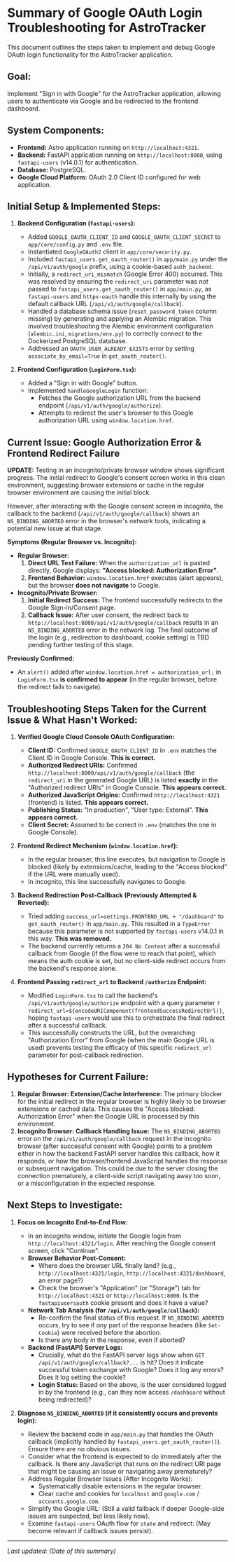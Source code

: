 # Summary of Google OAuth Login Troubleshooting for AstroTracker

This document outlines the steps taken to implement and debug Google OAuth login functionality for the AstroTracker application.

## Goal:
Implement "Sign in with Google" for the AstroTracker application, allowing users to authenticate via Google and be redirected to the frontend dashboard.

## System Components:
*   **Frontend:** Astro application running on `http://localhost:4321`.
*   **Backend:** FastAPI application running on `http://localhost:8000`, using `fastapi-users` (v14.0.1) for authentication.
*   **Database:** PostgreSQL.
*   **Google Cloud Platform:** OAuth 2.0 Client ID configured for web application.

## Initial Setup & Implemented Steps:

1.  **Backend Configuration (`fastapi-users`):**
    *   Added `GOOGLE_OAUTH_CLIENT_ID` and `GOOGLE_OAUTH_CLIENT_SECRET` to `app/core/config.py` and `.env` file.
    *   Instantiated `GoogleOAuth2` client in `app/core/security.py`.
    *   Included `fastapi_users.get_oauth_router()` in `app/main.py` under the `/api/v1/auth/google` prefix, using a cookie-based `auth_backend`.
    *   Initially, a `redirect_uri_mismatch` (Google Error 400) occurred. This was resolved by ensuring the `redirect_uri` parameter was *not* passed to `fastapi_users.get_oauth_router()` in `app/main.py`, as `fastapi-users` and `httpx-oauth` handle this internally by using the default callback URL (`/api/v1/auth/google/callback`).
    *   Handled a database schema issue (`reset_password_token` column missing) by generating and applying an Alembic migration. This involved troubleshooting the Alembic environment configuration (`alembic.ini`, `migrations/env.py`) to correctly connect to the Dockerized PostgreSQL database.
    *   Addressed an `OAUTH_USER_ALREADY_EXISTS` error by setting `associate_by_email=True` in `get_oauth_router()`.

2.  **Frontend Configuration (`LoginForm.tsx`):**
    *   Added a "Sign in with Google" button.
    *   Implemented `handleGoogleLogin` function:
        *   Fetches the Google authorization URL from the backend endpoint (`/api/v1/auth/google/authorize`).
        *   Attempts to redirect the user's browser to this Google authorization URL using `window.location.href`.

## Current Issue: Google Authorization Error & Frontend Redirect Failure

**UPDATE:** Testing in an incognito/private browser window shows significant progress. The initial redirect to Google's consent screen works in this clean environment, suggesting browser extensions or cache in the regular browser environment are causing the initial block.

However, after interacting with the Google consent screen in incognito, the callback to the backend (`/api/v1/auth/google/callback`) shows an `NS_BINDING_ABORTED` error in the browser's network tools, indicating a potential new issue at that stage.

**Symptoms (Regular Browser vs. Incognito):**

*   **Regular Browser:**
    1.  **Direct URL Test Failure:** When the `authorization_url` is pasted directly, Google displays: **"Access blocked: Authorization Error"**.
    2.  **Frontend Behavior:** `window.location.href` executes (alert appears), but the browser **does not navigate** to Google.
*   **Incognito/Private Browser:**
    1.  **Initial Redirect Success:** The frontend successfully redirects to the Google Sign-in/Consent page.
    2.  **Callback Issue:** After user consent, the redirect back to `http://localhost:8000/api/v1/auth/google/callback` results in an `NS_BINDING_ABORTED` error in the network log. The final outcome of the login (e.g., redirection to dashboard, cookie setting) is TBD pending further testing of this stage.

**Previously Confirmed:**
*   An `alert()` added after `window.location.href = authorization_url;` in `LoginForm.tsx` **is confirmed to appear** (in the regular browser, before the redirect fails to navigate).

## Troubleshooting Steps Taken for the Current Issue & What Hasn't Worked:

1.  **Verified Google Cloud Console OAuth Configuration:**
    *   **Client ID:** Confirmed `GOOGLE_OAUTH_CLIENT_ID` in `.env` matches the Client ID in Google Console. **This is correct.**
    *   **Authorized Redirect URIs:** Confirmed `http://localhost:8000/api/v1/auth/google/callback` (the `redirect_uri` in the generated Google URL) is listed **exactly** in the "Authorized redirect URIs" in Google Console. **This appears correct.**
    *   **Authorized JavaScript Origins:** Confirmed `http://localhost:4321` (frontend) is listed. **This appears correct.**
    *   **Publishing Status:** "In production", "User type: External". **This appears correct.**
    *   **Client Secret:** Assumed to be correct in `.env` (matches the one in Google Console).

2.  **Frontend Redirect Mechanism (`window.location.href`):**
    *   In the regular browser, this line executes, but navigation to Google is blocked (likely by extensions/cache, leading to the "Access blocked" if the URL were manually used).
    *   In incognito, this line successfully navigates to Google.

3.  **Backend Redirection Post-Callback (Previously Attempted & Reverted):**
    *   Tried adding `success_url=settings.FRONTEND_URL + "/dashboard"` to `get_oauth_router()` in `app/main.py`. This resulted in a `TypeError` because this parameter is not supported by `fastapi-users` v14.0.1 in this way. **This was removed.**
    *   The backend currently returns a `204 No Content` after a successful callback from Google (if the flow were to reach that point), which means the auth cookie is set, but no client-side redirect occurs from the backend's response alone.

4.  **Frontend Passing `redirect_url` to Backend `/authorize` Endpoint:**
    *   Modified `LoginForm.tsx` to call the backend's `/api/v1/auth/google/authorize` endpoint with a query parameter `?redirect_url=${encodeURIComponent(frontendSuccessRedirectUrl)}`, hoping `fastapi-users` would use this to orchestrate the final redirect after a successful callback.
    *   This successfully constructs the URL, but the overarching "Authorization Error" from Google (when the main Google URL is used) prevents testing the efficacy of this specific `redirect_url` parameter for post-callback redirection.

## Hypotheses for Current Failure:

1.  **Regular Browser: Extension/Cache Interference:** The primary blocker for the initial redirect in the regular browser is highly likely to be browser extensions or cached data. This causes the "Access blocked: Authorization Error" when the Google URL is processed by this environment.
2.  **Incognito Browser: Callback Handling Issue:** The `NS_BINDING_ABORTED` error on the `/api/v1/auth/google/callback` request in the incognito browser (after successful consent with Google) points to a problem either in how the backend FastAPI server handles this callback, how it responds, or how the browser/frontend JavaScript handles the response or subsequent navigation. This could be due to the server closing the connection prematurely, a client-side script navigating away too soon, or a misconfiguration in the expected response.

## Next Steps to Investigate:

1.  **Focus on Incognito End-to-End Flow:**
    *   In an incognito window, initiate the Google login from `http://localhost:4321/login`. After reaching the Google consent screen, click "Continue".
    *   **Browser Behavior Post-Consent:**
        *   Where does the browser URL finally land? (e.g., `http://localhost:4321/login`, `http://localhost:4321/dashboard`, an error page?)
        *   Check the browser's "Application" (or "Storage") tab for `http://localhost:4321` or `http://localhost:8000`. Is the `fastapiusersauth` cookie present and does it have a value?
    *   **Network Tab Analysis (for `/api/v1/auth/google/callback`):**
        *   Re-confirm the final status of this request. If `NS_BINDING_ABORTED` occurs, try to see if *any* part of the response headers (like `Set-Cookie`) were received before the abortion.
        *   Is there any body in the response, even if aborted?
    *   **Backend (FastAPI) Server Logs:**
        *   Crucially, what do the FastAPI server logs show when `GET /api/v1/auth/google/callback?...` is hit? Does it indicate successful token exchange with Google? Does it log any errors? Does it log setting the cookie?
        *   **Login Status:** Based on the above, is the user considered logged in by the frontend (e.g., can they now access `/dashboard` without being redirected)?

2.  **Diagnose `NS_BINDING_ABORTED` (if it consistently occurs and prevents login):**
    *   Review the backend code in `app/main.py` that handles the OAuth callback (implicitly handled by `fastapi_users.get_oauth_router()`). Ensure there are no obvious issues.
    *   Consider what the frontend is expected to do immediately after the callback. Is there any JavaScript that runs on the redirect URI page that might be causing an issue or navigating away prematurely?
    *   Address Regular Browser Issues (After Incognito Works):
        *   Systematically disable extensions in the regular browser.
        *   Clear cache and cookies for `localhost` and `google.com` / `accounts.google.com`.
    *   Simplify the Google URL: (Still a valid fallback if deeper Google-side issues are suspected, but less likely now).
    *   Examine `fastapi-users` OAuth flow for `state` and redirect: (May become relevant if callback issues persist).

---
*Last updated: (Date of this summary)* 